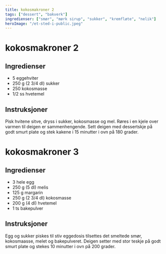 ```yaml
---
title: kokosmakroner 2
tags: ["dessert", "bakverk"]
ingredienser: ["smør", "mørk sirup", "sukker", "kremfløte", "nelik"]
heroImage: "/et-sted-i-public.jpeg"
---
```


# kokosmakroner 2

## Ingredienser

- 5 eggehviter
- 250 g (2 3/4 dl) sukker
- 250 kokosmasse
- 1/2 ss hvetemel

## Instruksjoner

Pisk hvitene sitve, dryss i sukker, kokosmasse og mel. Røres i en kjele over varmen til deigen er sammenhengende. Sett deigen med dessertskje på godt smurt plate og stek kakene i 15 minutter i ovn på 180 grader.

# kokosmakroner 3

## Ingredienser

- 3 hele egg
- 250 g (5 dl) melis
- 125 g margarin
- 250 g (2 3/4 dl) kokosmasse
- 200 g (4 dl) hvetemel
- 1 ts bakepulver

## Instruksjoner

Egg og sukker piskes til stiv eggedosis tilsettes det smeltede smør, kokosmaasse, melet og bakepulveret. Deigen setter med stor teskje på godt smurt plate og stekes 10 minutter i ovn på 200 grader.
